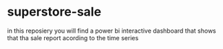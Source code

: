 # superstore-sale
in this reposiery you will find a power bi interactive dashboard that shows that tha sale report acording to the time series 
